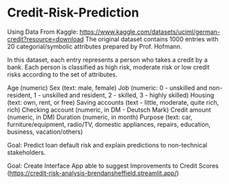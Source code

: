 # Credit-Risk-Prediction

Using Data From Kaggle: https://www.kaggle.com/datasets/uciml/german-credit?resource=download
The original dataset contains 1000 entries with 20 categorial/symbolic attributes prepared by Prof. Hofmann.

In this dataset, each entry represents a person who takes a credit by a bank. Each person is classified as high risk, moderate risk or low credit risks according to the set of attributes. 

Age (numeric)
Sex (text: male, female)
Job (numeric: 0 - unskilled and non-resident, 1 - unskilled and resident, 2 - skilled, 3 - highly skilled)
Housing (text: own, rent, or free)
Saving accounts (text - little, moderate, quite rich, rich)
Checking account (numeric, in DM - Deutsch Mark)
Credit amount (numeric, in DM)
Duration (numeric, in month)
Purpose (text: car, furniture/equipment, radio/TV, domestic appliances, repairs, education, business, vacation/others)

Goal: Predict loan default risk and explain predictions to non-technical stakeholders.

Goal: Create Interface App able to suggest Improvements to Credit Scores 
(https://credit-risk-analysis-brendansheffield.streamlit.app/)
